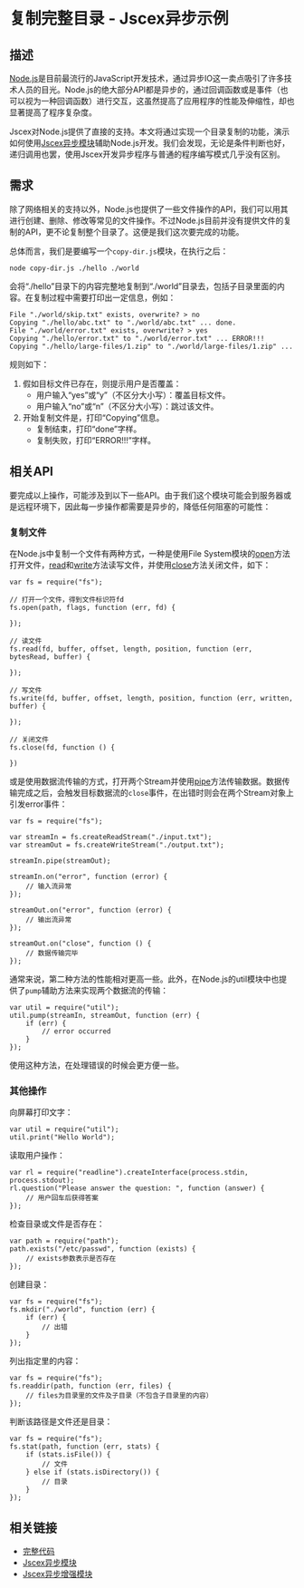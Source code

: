 # 复制完整目录 - Jscex异步示例

## 描述

[Node.js](http://nodejs.org/)是目前最流行的JavaScript开发技术，通过异步IO这一卖点吸引了许多技术人员的目光。Node.js的绝大部分API都是异步的，通过回调函数或是事件（也可以视为一种回调函数）进行交互，这虽然提高了应用程序的性能及伸缩性，却也显著提高了程序复杂度。

Jscex对Node.js提供了直接的支持。本文将通过实现一个目录复制的功能，演示如何使用[Jscex异步模块](../README-cn.md)辅助Node.js开发。我们会发现，无论是条件判断也好，递归调用也罢，使用Jscex开发异步程序与普通的程序编写模式几乎没有区别。

## 需求

除了网络相关的支持以外，Node.js也提供了一些文件操作的API，我们可以用其进行创建、删除、修改等常见的文件操作。不过Node.js目前并没有提供文件的复制的API，更不论复制整个目录了。这便是我们这次要完成的功能。

总体而言，我们是要编写一个`copy-dir.js`模块，在执行之后：

    node copy-dir.js ./hello ./world

会将“./hello”目录下的内容完整地复制到“./world”目录去，包括子目录里面的内容。在复制过程中需要打印出一定信息，例如：

    File "./world/skip.txt" exists, overwrite? > no
    Copying "./hello/abc.txt" to "./world/abc.txt" ... done.
    File "./world/error.txt" exists, overwrite? > yes
    Copying "./hello/error.txt" to "./world/error.txt" ... ERROR!!!
    Copying "./hello/large-files/1.zip" to "./world/large-files/1.zip" ...

规则如下：

1. 假如目标文件已存在，则提示用户是否覆盖：
   * 用户输入“yes”或“y”（不区分大小写）：覆盖目标文件。
   * 用户输入“no”或“n”（不区分大小写）：跳过该文件。
2. 开始复制文件是，打印“Copying”信息。
   * 复制结束，打印“done”字样。
   * 复制失败，打印“ERROR!!!”字样。

## 相关API

要完成以上操作，可能涉及到以下一些API。由于我们这个模块可能会到服务器或是远程环境下，因此每一步操作都需要是异步的，降低任何阻塞的可能性：

### 复制文件

在Node.js中复制一个文件有两种方式，一种是使用File System模块的[open](http://nodejs.org/docs/latest/api/fs.html#fs.open)方法打开文件，[read](http://nodejs.org/docs/latest/api/fs.html#fs.read)和[write](http://nodejs.org/docs/latest/api/fs.html#fs.write)方法读写文件，并使用[close](http://nodejs.org/docs/latest/api/fs.html#fs.close)方法关闭文件，如下：

    var fs = require("fs");

    // 打开一个文件，得到文件标识符fd
    fs.open(path, flags, function (err, fd) {
        
    });
    
    // 读文件
    fs.read(fd, buffer, offset, length, position, function (err, bytesRead, buffer) {
        
    });
    
    // 写文件
    fs.write(fd, buffer, offset, length, position, function (err, written, buffer) {
    
    });
    
    // 关闭文件
    fs.close(fd, function () {

    })

或是使用数据流传输的方式，打开两个Stream并使用[pipe](http://nodejs.org/docs/latest/api/streams.html#stream.pipe)方法传输数据。数据传输完成之后，会触发目标数据流的`close`事件，在出错时则会在两个Stream对象上引发error事件：

    var fs = require("fs");
    
    var streamIn = fs.createReadStream("./input.txt");
    var streamOut = fs.createWriteStream("./output.txt");
    
    streamIn.pipe(streamOut);
    
    streamIn.on("error", function (error) {
        // 输入流异常
    });
    
    streamOut.on("error", function (error) {
        // 输出流异常
    });
    
    streamOut.on("close", function () {
        // 数据传输完毕
    });

通常来说，第二种方法的性能相对更高一些。此外，在Node.js的util模块中也提供了`pump`辅助方法来实现两个数据流的传输：

    var util = require("util");
    util.pump(streamIn, streamOut, function (err) {
        if (err) {
            // error occurred
        }
    });

使用这种方法，在处理错误的时候会更方便一些。

### 其他操作

向屏幕打印文字：

    var util = require("util");
    util.print("Hello World");

读取用户操作：

    var rl = require("readline").createInterface(process.stdin, process.stdout);
    rl.question("Please answer the question: ", function (answer) {
        // 用户回车后获得答案
    });

检查目录或文件是否存在：

    var path = require("path");
    path.exists("/etc/passwd", function (exists) {
        // exists参数表示是否存在
    });

创建目录：

    var fs = require("fs");
    fs.mkdir("./world", function (err) {
        if (err) {
            // 出错
        }
    });

列出指定里的内容：

    var fs = require("fs");
    fs.readdir(path, function (err, files) {
        // files为目录里的文件及子目录（不包含子目录里的内容）
    });

判断该路径是文件还是目录：

    var fs = require("fs");
    fs.stat(path, function (err, stats) {
        if (stats.isFile()) {
            // 文件
        } else if (stats.isDirectory()) {
            // 目录
        }
    });

## 相关链接

* [完整代码](../../../samples/async/copy-dir.js)
* [Jscex异步模块](../README-cn.md)
* [Jscex异步增强模块](../powerpack-cn.md)